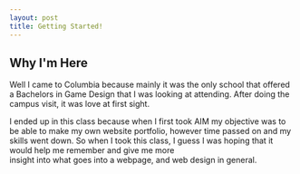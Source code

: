 ```yaml
---
layout: post
title: Getting Started!
---
```


## Why I'm Here
Well I came to Columbia because mainly it was the only school that offered a Bachelors in Game Design that I was looking at attending.
After doing the campus visit, it was love at first sight.

I ended up in this class because when I first took AIM my objective was to be able to make my own website portfolio, however time
passed on and my skills went down. So when I took this class, I guess I was hoping that it would help me remember and give me more\
insight into what goes into a webpage, and web design in general.


